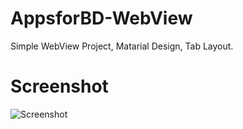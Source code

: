 # AppsforBD-WebView
Simple WebView Project, Matarial Design, Tab Layout.

# Screenshot
![Screenshot](Screenshot_2016-01-27-19-38-46.png)